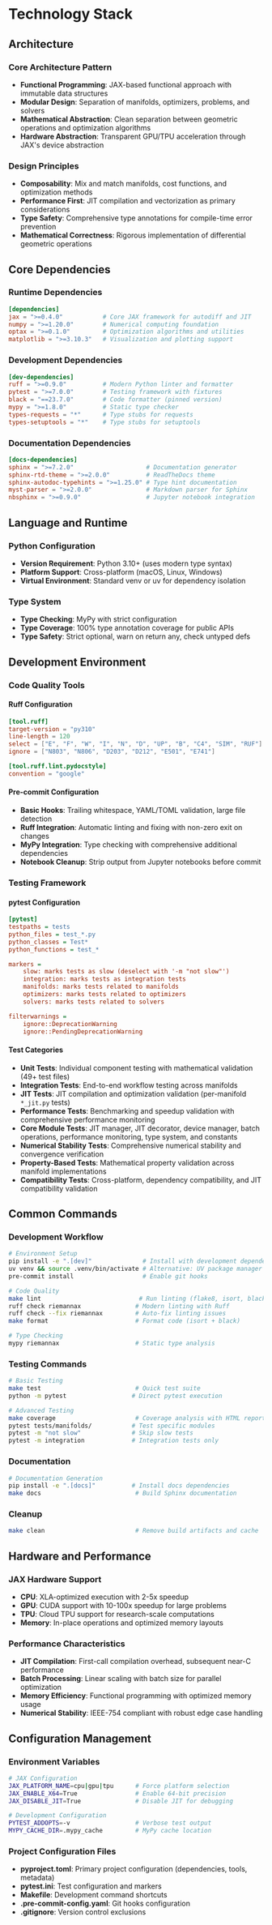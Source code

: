 # Technology Stack

## Architecture

### **Core Architecture Pattern**
- **Functional Programming**: JAX-based functional approach with immutable data structures
- **Modular Design**: Separation of manifolds, optimizers, problems, and solvers
- **Mathematical Abstraction**: Clean separation between geometric operations and optimization algorithms
- **Hardware Abstraction**: Transparent GPU/TPU acceleration through JAX's device abstraction

### **Design Principles**
- **Composability**: Mix and match manifolds, cost functions, and optimization methods
- **Performance First**: JIT compilation and vectorization as primary considerations
- **Type Safety**: Comprehensive type annotations for compile-time error prevention
- **Mathematical Correctness**: Rigorous implementation of differential geometric operations

## Core Dependencies

### **Runtime Dependencies**
```toml
[dependencies]
jax = ">=0.4.0"           # Core JAX framework for autodiff and JIT
numpy = ">=1.20.0"        # Numerical computing foundation
optax = ">=0.1.0"         # Optimization algorithms and utilities
matplotlib = ">=3.10.3"   # Visualization and plotting support
```

### **Development Dependencies**
```toml
[dev-dependencies]
ruff = ">=0.9.0"          # Modern Python linter and formatter
pytest = ">=7.0.0"        # Testing framework with fixtures
black = "==23.7.0"        # Code formatter (pinned version)
mypy = ">=1.8.0"          # Static type checker
types-requests = "*"      # Type stubs for requests
types-setuptools = "*"    # Type stubs for setuptools
```

### **Documentation Dependencies**
```toml
[docs-dependencies]
sphinx = ">=7.2.0"                    # Documentation generator
sphinx-rtd-theme = ">=2.0.0"          # ReadTheDocs theme
sphinx-autodoc-typehints = ">=1.25.0" # Type hint documentation
myst-parser = ">=2.0.0"               # Markdown parser for Sphinx
nbsphinx = ">=0.9.0"                  # Jupyter notebook integration
```

## Language and Runtime

### **Python Configuration**
- **Version Requirement**: Python 3.10+ (uses modern type syntax)
- **Platform Support**: Cross-platform (macOS, Linux, Windows)
- **Virtual Environment**: Standard venv or uv for dependency isolation

### **Type System**
- **Type Checking**: MyPy with strict configuration
- **Type Coverage**: 100% type annotation coverage for public APIs
- **Type Safety**: Strict optional, warn on return any, check untyped defs

## Development Environment

### **Code Quality Tools**

#### **Ruff Configuration**
```toml
[tool.ruff]
target-version = "py310"
line-length = 120
select = ["E", "F", "W", "I", "N", "D", "UP", "B", "C4", "SIM", "RUF"]
ignore = ["N803", "N806", "D203", "D212", "E501", "E741"]

[tool.ruff.lint.pydocstyle]
convention = "google"
```

#### **Pre-commit Configuration**
- **Basic Hooks**: Trailing whitespace, YAML/TOML validation, large file detection
- **Ruff Integration**: Automatic linting and fixing with non-zero exit on changes
- **MyPy Integration**: Type checking with comprehensive additional dependencies
- **Notebook Cleanup**: Strip output from Jupyter notebooks before commit

### **Testing Framework**

#### **pytest Configuration**
```ini
[pytest]
testpaths = tests
python_files = test_*.py
python_classes = Test*
python_functions = test_*

markers =
    slow: marks tests as slow (deselect with '-m "not slow"')
    integration: marks tests as integration tests
    manifolds: marks tests related to manifolds
    optimizers: marks tests related to optimizers
    solvers: marks tests related to solvers

filterwarnings =
    ignore::DeprecationWarning
    ignore::PendingDeprecationWarning
```

#### **Test Categories**
- **Unit Tests**: Individual component testing with mathematical validation (49+ test files)
- **Integration Tests**: End-to-end workflow testing across manifolds
- **JIT Tests**: JIT compilation and optimization validation (per-manifold `*_jit.py` tests)
- **Performance Tests**: Benchmarking and speedup validation with comprehensive performance monitoring
- **Core Module Tests**: JIT manager, JIT decorator, device manager, batch operations, performance monitoring, type system, and constants
- **Numerical Stability Tests**: Comprehensive numerical stability and convergence verification
- **Property-Based Tests**: Mathematical property validation across manifold implementations
- **Compatibility Tests**: Cross-platform, dependency compatibility, and JIT compatibility validation

## Common Commands

### **Development Workflow**
```bash
# Environment Setup
pip install -e ".[dev]"              # Install with development dependencies
uv venv && source .venv/bin/activate # Alternative: UV package manager
pre-commit install                   # Enable git hooks

# Code Quality
make lint                           # Run linting (flake8, isort, black)
ruff check riemannax               # Modern linting with Ruff
ruff check --fix riemannax         # Auto-fix linting issues
make format                        # Format code (isort + black)

# Type Checking
mypy riemannax                     # Static type analysis
```

### **Testing Commands**
```bash
# Basic Testing
make test                          # Quick test suite
python -m pytest                  # Direct pytest execution

# Advanced Testing
make coverage                      # Coverage analysis with HTML report
pytest tests/manifolds/           # Test specific modules
pytest -m "not slow"              # Skip slow tests
pytest -m integration             # Integration tests only
```

### **Documentation**
```bash
# Documentation Generation
pip install -e ".[docs]"          # Install docs dependencies
make docs                          # Build Sphinx documentation
```

### **Cleanup**
```bash
make clean                         # Remove build artifacts and cache
```

## Hardware and Performance

### **JAX Hardware Support**
- **CPU**: XLA-optimized execution with 2-5x speedup
- **GPU**: CUDA support with 10-100x speedup for large problems
- **TPU**: Cloud TPU support for research-scale computations
- **Memory**: In-place operations and optimized memory layouts

### **Performance Characteristics**
- **JIT Compilation**: First-call compilation overhead, subsequent near-C performance
- **Batch Processing**: Linear scaling with batch size for parallel optimization
- **Memory Efficiency**: Functional programming with optimized memory usage
- **Numerical Stability**: IEEE-754 compliant with robust edge case handling

## Configuration Management

### **Environment Variables**
```bash
# JAX Configuration
JAX_PLATFORM_NAME=cpu|gpu|tpu      # Force platform selection
JAX_ENABLE_X64=True                # Enable 64-bit precision
JAX_DISABLE_JIT=True               # Disable JIT for debugging

# Development Configuration
PYTEST_ADDOPTS=-v                  # Verbose test output
MYPY_CACHE_DIR=.mypy_cache         # MyPy cache location
```

### **Project Configuration Files**
- **pyproject.toml**: Primary project configuration (dependencies, tools, metadata)
- **pytest.ini**: Test configuration and markers
- **Makefile**: Development command shortcuts
- **.pre-commit-config.yaml**: Git hooks configuration
- **.gitignore**: Version control exclusions

